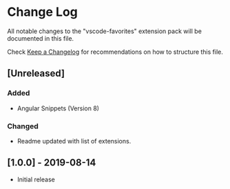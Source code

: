 # Change Log

All notable changes to the "vscode-favorites" extension pack will be documented in this file.

Check [Keep a Changelog](http://keepachangelog.com/) for recommendations on how to structure this file.

## [Unreleased]

### Added

- Angular Snippets (Version 8)

### Changed

- Readme updated with list of extensions.

## [1.0.0] - 2019-08-14

- Initial release
